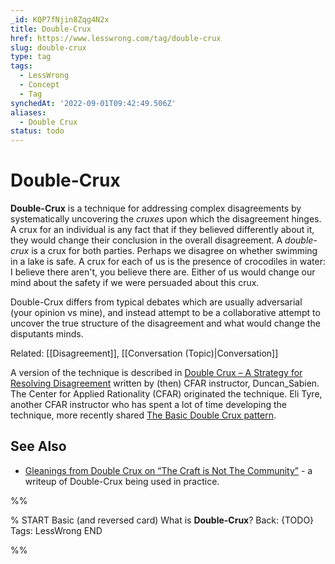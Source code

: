 ```yaml
---
_id: KQP7fNjin8Zqg4N2x
title: Double-Crux
href: https://www.lesswrong.com/tag/double-crux
slug: double-crux
type: tag
tags:
  - LessWrong
  - Concept
  - Tag
synchedAt: '2022-09-01T09:42:49.506Z'
aliases:
  - Double Crux
status: todo
---
```


# Double-Crux

**Double-Crux** is a technique for addressing complex disagreements by systematically uncovering the *cruxes* upon which the disagreement hinges. A crux for an individual is any fact that if they believed differently about it, they would change their conclusion in the overall disagreement. A *double-crux* is a crux for both parties. Perhaps we disagree on whether swimming in a lake is safe. A crux for each of us is the presence of crocodiles in water: I believe there aren't, you believe there are. Either of us would change our mind about the safety if we were persuaded about this crux.

Double-Crux differs from typical debates which are usually adversarial (your opinion vs mine), and instead attempt to be a collaborative attempt to uncover the true structure of the disagreement and what would change the disputants minds.

Related: [[Disagreement]], [[Conversation (Topic)|Conversation]]

A version of the technique is described in [Double Crux – A Strategy for Resolving Disagreement](https://www.lesswrong.com/posts/exa5kmvopeRyfJgCy/double-crux-a-strategy-for-resolving-disagreement) written by (then) CFAR instructor, Duncan_Sabien. The Center for Applied Rationality (CFAR) originated the technique. Eli Tyre, another CFAR instructor who has spent a lot of time developing the technique, more recently shared [The Basic Double Crux pattern](https://www.lesswrong.com/posts/hNztRARB52Riy36Kz/the-basic-double-crux-pattern).

## See Also

- [Gleanings from Double Crux on “The Craft is Not The Community”](https://srconstantin.wordpress.com/2017/08/30/gleanings-from-double-crux-on-the-craft-is-not-the-community/) \- a writeup of Double-Crux being used in practice.


%%

% START
Basic (and reversed card)
What is **Double-Crux**?
Back: {TODO}
Tags: LessWrong
END
<!--ID: 1663156975007-->


%%
	
